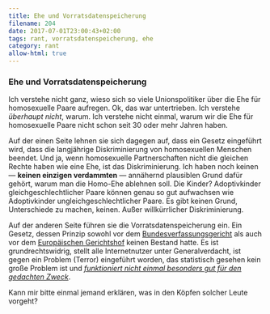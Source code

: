 ```yaml
---
title: Ehe und Vorratsdatenspeicherung
filename: 204
date: 2017-07-01T23:00:43+02:00
tags: rant, vorratsdatenspeicherung, ehe
category: rant
allow-html: true
---
```

### Ehe und Vorratsdatenspeicherung
<p>Ich verstehe nicht ganz, wieso sich so viele Unionspolitiker über die Ehe für homosexuelle Paare aufregen. Ok, das war untertrieben. Ich verstehe <em>überhaupt nicht</em>, warum. Ich verstehe nicht einmal, warum wir die Ehe für homosexuelle Paare nicht schon seit 30 oder mehr Jahren haben.</p>
<p>Auf der einen Seite lehnen sie sich dagegen auf, dass ein Gesetz eingeführt wird, dass die langjährige Diskriminierung von homosexuellen Menschen beendet. Und ja, wenn homosexuelle Partnerschaften nicht die gleichen Rechte haben wie eine Ehe, ist das Diskriminierung. Ich haben noch keinen — <strong>keinen einzigen verdammten</strong> — annähernd plausiblen Grund dafür gehört, warum man die Homo-Ehe ablehnen soll. Die Kinder? Adoptivkinder gleichgeschlechtlicher Paare können genau so gut aufwachsen wie Adoptivkinder ungleichgeschlechtlicher Paare. Es gibt keinen Grund, Unterschiede zu machen, keinen. Außer willkürrlicher Diskriminierung.</p>
<p>Auf der anderen Seite führen sie die Vorratsdatenspeicherung ein. Ein Gesetz, dessen Prinzip sowohl vor dem <a href="https://www.bundesverfassungsgericht.de/SharedDocs/Entscheidungen/DE/2010/03/rs20100302_1bvr025608.html">Bundesverfassungsgericht</a> als auch vor dem <a href="http://www.spiegel.de/netzwelt/netzpolitik/vorratsdatenspeicherung-eugh-kippt-eu-richtlinie-a-963135.html">Europäischen Gerichtshof</a> keinen Bestand hatte. Es ist grundrechtswidrig, stellt alle Internetnutzer unter Generalverdacht, ist gegen ein Problem (Terror) eingeführt worden, das statistisch gesehen kein große Problem ist und <em><a href="http://www.spiegel.de/netzwelt/netzpolitik/ueberwachung-studie-stellt-sinn-von-vorratsdaten-in-frage-a-811675.html">funktioniert nicht einmal besonders gut für den gedachten Zweck</a></em>.</p>
<p>Kann mir bitte einmal jemand erklären, was in den Köpfen solcher Leute vorgeht?</p>
